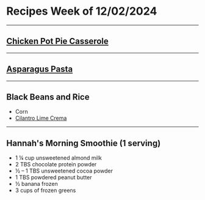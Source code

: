 # Recipes Week of 12/02/2024

---

## [Chicken Pot Pie Casserole](https://www.delish.com/cooking/recipe-ideas/a37532321/chicken-pot-pie-casserole-recipe/)

---

## [Asparagus Pasta](https://theplantbasedschool.com/wprm_print/asparagus-pasta)

---

## Black Beans and Rice

- Corn
- [Cilantro Lime Crema](https://www.loveandlemons.com/wprm_print/cilantro-lime-crema)

---

## Hannah's Morning Smoothie (1 serving)

- 1 ¼ cup unsweetened almond milk
- 2 TBS chocolate protein powder
- ½ – 1 TBS unsweetened cocoa powder
- 1 TBS powdered peanut butter
- ½ banana frozen
- 3 cups of frozen greens